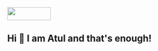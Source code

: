 <img src="https://komarev.com/ghpvc/?username=atul161" width="100" height="30">

## Hi 👋 I am Atul and that's enough!



